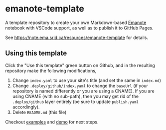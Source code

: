 # emanote-template

A template repository to create your own Markdown-based [Emanote](https://github.com/srid/emanote) notebook with VSCode support, as well as to publish it to GitHub Pages.

See https://note.ema.srid.ca/resources/emanote-template for details.

## Using this template

Click the "Use this template" green button on Github, and in the resulting repository make the following modifications,

1. Change `index.yaml` to use your site's title (and set the same in `index.md`)
2. Change `.deploy/github/index.yaml` to change the `baseUrl` (if your repository is named differently or you are using a CNAME). If you are using CNAME (with no sub-path), then you may get rid of the `.deploy/github` layer entirely (be sure to update `publish.yaml` accordingly).
3. Delete `README.md` (this file)

Checkout [examples](https://note.ema.srid.ca/examples) and [demo](https://note.ema.srid.ca/demo) for next steps.
